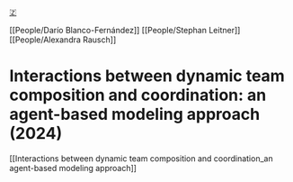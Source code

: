 [🇿](zotero://select/groups/5641742/items/I4AITBT5)

[[People/Darío Blanco-Fernández]] [[People/Stephan Leitner]] [[People/Alexandra Rausch]] 
# Interactions between dynamic team composition and coordination: an agent-based modeling approach (2024)

[[Interactions between dynamic team composition and coordination_an agent-based modeling approach]]
